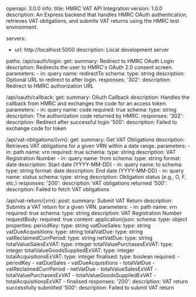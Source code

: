 openapi: 3.0.0
info:
  title: HMRC VAT API Integration
  version: 1.0.0
  description: An Express backend that handles HMRC OAuth authentication, retrieves VAT obligations, and submits VAT returns using the HMRC test environment.

servers:
  - url: http://localhost:5000
    description: Local development server

paths:
  /api/oauth/login:
    get:
      summary: Redirect to HMRC OAuth Login
      description: Redirects the user to HMRC's OAuth 2.0 consent screen.
      parameters:
        - in: query
          name: redirectTo
          schema:
            type: string
          description: Optional URL to redirect to after login.
      responses:
        '302':
          description: Redirect to HMRC authorization URL

  /api/oauth/callback:
    get:
      summary: OAuth Callback
      description: Handles the callback from HMRC and exchanges the code for an access token.
      parameters:
        - in: query
          name: code
          required: true
          schema:
            type: string
          description: The authorization code returned by HMRC.
      responses:
        '302':
          description: Redirect after successful login
        '500':
          description: Failed to exchange code for token

  /api/vat-obligations/{vrn}:
    get:
      summary: Get VAT Obligations
      description: Retrieves VAT obligations for a given VRN within a date range.
      parameters:
        - in: path
          name: vrn
          required: true
          schema:
            type: string
          description: VAT Registration Number
        - in: query
          name: from
          schema:
            type: string
            format: date
          description: Start date (YYYY-MM-DD)
        - in: query
          name: to
          schema:
            type: string
            format: date
          description: End date (YYYY-MM-DD)
        - in: query
          name: status
          schema:
            type: string
          description: Obligation status (e.g., O, F, etc.)
      responses:
        '200':
          description: VAT obligations returned
        '500':
          description: Failed to fetch VAT obligations

  /api/vat-return/{vrn}:
    post:
      summary: Submit VAT Return
      description: Submits a VAT return for a given VRN.
      parameters:
        - in: path
          name: vrn
          required: true
          schema:
            type: string
          description: VAT Registration Number
      requestBody:
        required: true
        content:
          application/json:
            schema:
              type: object
              properties:
                periodKey:
                  type: string
                vatDueSales:
                  type: string
                vatDueAcquisitions:
                  type: string
                totalVatDue:
                  type: string
                vatReclaimedCurrPeriod:
                  type: string
                netVatDue:
                  type: string
                totalValueSalesExVAT:
                  type: integer
                totalValuePurchasesExVAT:
                  type: integer
                totalValueGoodsSuppliedExVAT:
                  type: integer
                totalAcquisitionsExVAT:
                  type: integer
                finalised:
                  type: boolean
              required:
                - periodKey
                - vatDueSales
                - vatDueAcquisitions
                - totalVatDue
                - vatReclaimedCurrPeriod
                - netVatDue
                - totalValueSalesExVAT
                - totalValuePurchasesExVAT
                - totalValueGoodsSuppliedExVAT
                - totalAcquisitionsExVAT
                - finalised
      responses:
        '200':
          description: VAT return successfully submitted
        '500':
          description: Failed to submit VAT return
